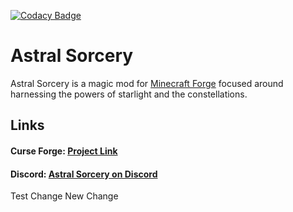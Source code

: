 [![Codacy Badge](https://api.codacy.com/project/badge/Grade/351fc047dc0241d08d48a197728d3a47)](https://www.codacy.com/app/HellFirePvP/AstralSorcery?utm_source=github.com&amp;utm_medium=referral&amp;utm_content=HellFirePvP/AstralSorcery&amp;utm_campaign=Badge_Grade)

# Astral Sorcery

Astral Sorcery is a magic mod for [Minecraft Forge](https://files.minecraftforge.net) 
focused around harnessing the powers of starlight and the constellations.

## Links

#### Curse Forge: [Project Link](https://minecraft.curseforge.com/projects/astral-sorcery)
#### Discord: [Astral Sorcery on Discord](https://discord.gg/q37VRcT)


Test Change
New Change
